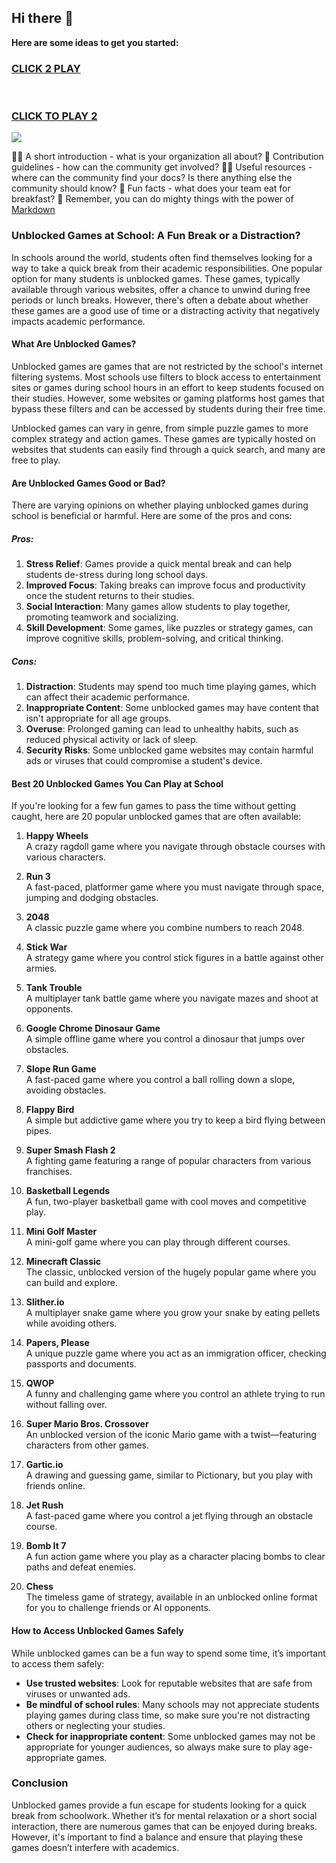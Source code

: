 ## Hi there 👋

**Here are some ideas to get you started:**
<h3>
<a href="https://1lesson.guru">CLICK 2 PLAY</a>
</br></br></br>

<a href="https://lesson-1-guru.pages.dev/">CLICK TO PLAY 2</A>

  
</h3>
<a href="https://unblockedgames76-da9497.gitlab.io/"><img src="https://clearcache.store/games.png"></a>

🙋‍♀️ A short introduction - what is your organization all about?
🌈 Contribution guidelines - how can the community get involved?
👩‍💻 Useful resources - where can the community find your docs? Is there anything else the community should know?
🍿 Fun facts - what does your team eat for breakfast?
🧙 Remember, you can do mighty things with the power of [Markdown](https://docs.github.com/github/writing-on-github/getting-started-with-writing-and-formatting-on-github/basic-writing-and-formatting-syntax)

### Unblocked Games at School: A Fun Break or a Distraction?

In schools around the world, students often find themselves looking for a way to take a quick break from their academic responsibilities. One popular option for many students is unblocked games. These games, typically available through various websites, offer a chance to unwind during free periods or lunch breaks. However, there's often a debate about whether these games are a good use of time or a distracting activity that negatively impacts academic performance.

#### What Are Unblocked Games?

Unblocked games are games that are not restricted by the school's internet filtering systems. Most schools use filters to block access to entertainment sites or games during school hours in an effort to keep students focused on their studies. However, some websites or gaming platforms host games that bypass these filters and can be accessed by students during their free time.

Unblocked games can vary in genre, from simple puzzle games to more complex strategy and action games. These games are typically hosted on websites that students can easily find through a quick search, and many are free to play.

#### Are Unblocked Games Good or Bad?

There are varying opinions on whether playing unblocked games during school is beneficial or harmful. Here are some of the pros and cons:

##### Pros:
1. **Stress Relief**: Games provide a quick mental break and can help students de-stress during long school days.
2. **Improved Focus**: Taking breaks can improve focus and productivity once the student returns to their studies.
3. **Social Interaction**: Many games allow students to play together, promoting teamwork and socializing.
4. **Skill Development**: Some games, like puzzles or strategy games, can improve cognitive skills, problem-solving, and critical thinking.

##### Cons:
1. **Distraction**: Students may spend too much time playing games, which can affect their academic performance.
2. **Inappropriate Content**: Some unblocked games may have content that isn't appropriate for all age groups.
3. **Overuse**: Prolonged gaming can lead to unhealthy habits, such as reduced physical activity or lack of sleep.
4. **Security Risks**: Some unblocked game websites may contain harmful ads or viruses that could compromise a student's device.

#### Best 20 Unblocked Games You Can Play at School

If you're looking for a few fun games to pass the time without getting caught, here are 20 popular unblocked games that are often available:

1. **Happy Wheels**  
   A crazy ragdoll game where you navigate through obstacle courses with various characters. 

2. **Run 3**  
   A fast-paced, platformer game where you must navigate through space, jumping and dodging obstacles.

3. **2048**  
   A classic puzzle game where you combine numbers to reach 2048.

4. **Stick War**  
   A strategy game where you control stick figures in a battle against other armies.

5. **Tank Trouble**  
   A multiplayer tank battle game where you navigate mazes and shoot at opponents.

6. **Google Chrome Dinosaur Game**  
   A simple offline game where you control a dinosaur that jumps over obstacles.

7. **Slope Run Game**  
   A fast-paced game where you control a ball rolling down a slope, avoiding obstacles.

8. **Flappy Bird**  
   A simple but addictive game where you try to keep a bird flying between pipes.

9. **Super Smash Flash 2**  
   A fighting game featuring a range of popular characters from various franchises.

10. **Basketball Legends**  
   A fun, two-player basketball game with cool moves and competitive play.

11. **Mini Golf Master**  
   A mini-golf game where you can play through different courses.

12. **Minecraft Classic**  
   The classic, unblocked version of the hugely popular game where you can build and explore.

13. **Slither.io**  
   A multiplayer snake game where you grow your snake by eating pellets while avoiding others.

14. **Papers, Please**  
   A unique puzzle game where you act as an immigration officer, checking passports and documents.

15. **QWOP**  
   A funny and challenging game where you control an athlete trying to run without falling over.

16. **Super Mario Bros. Crossover**  
   An unblocked version of the iconic Mario game with a twist—featuring characters from other games.

17. **Gartic.io**  
   A drawing and guessing game, similar to Pictionary, but you play with friends online.

18. **Jet Rush**  
   A fast-paced game where you control a jet flying through an obstacle course.

19. **Bomb It 7**  
   A fun action game where you play as a character placing bombs to clear paths and defeat enemies.

20. **Chess**  
   The timeless game of strategy, available in an unblocked online format for you to challenge friends or AI opponents.

#### How to Access Unblocked Games Safely

While unblocked games can be a fun way to spend some time, it’s important to access them safely:

- **Use trusted websites**: Look for reputable websites that are safe from viruses or unwanted ads.
- **Be mindful of school rules**: Many schools may not appreciate students playing games during class time, so make sure you're not distracting others or neglecting your studies.
- **Check for inappropriate content**: Some unblocked games may not be appropriate for younger audiences, so always make sure to play age-appropriate games.

### Conclusion

Unblocked games provide a fun escape for students looking for a quick break from schoolwork. Whether it’s for mental relaxation or a short social interaction, there are numerous games that can be enjoyed during breaks. However, it's important to find a balance and ensure that playing these games doesn’t interfere with academics.

